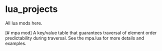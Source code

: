 # lua_projects
All lua mods here.

[# mpa mod]
A key/value table that guarantees traversal of element order predictability during traversal. See the mpa.lua for more details and examples.
